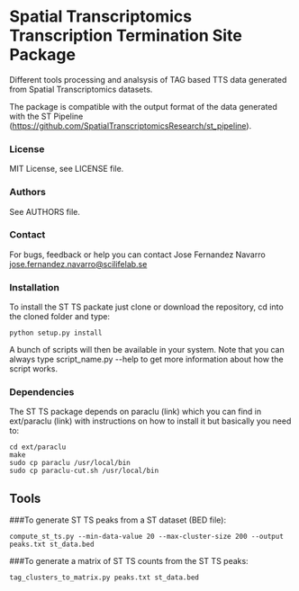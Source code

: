 # Spatial Transcriptomics Transcription Termination Site Package

Different tools processing and analsysis of TAG based TTS data generated from Spatial Transcriptomics datasets.

The package is compatible with the output format of the data generated with the ST Pipeline (https://github.com/SpatialTranscriptomicsResearch/st_pipeline).

### License
MIT License, see LICENSE file.

### Authors
See AUTHORS file.

### Contact
For bugs, feedback or help you can contact Jose Fernandez Navarro <jose.fernandez.navarro@scilifelab.se>

### Installation

To install the ST TS packate just clone or download the repository, cd into the cloned folder and type:

    python setup.py install
    
A bunch of scripts will then be available in your system.
Note that you can always type script_name.py --help to get more information
about how the script works.

### Dependencies

The ST TS package depends on paraclu (link) which you can find
in ext/paraclu (link) with instructions on how to install it but basically you need to:

    cd ext/paraclu
    make
    sudo cp paraclu /usr/local/bin
    sudo cp paraclu-cut.sh /usr/local/bin
    
## Tools

###To generate ST TS peaks from a ST dataset (BED file):

    compute_st_ts.py --min-data-value 20 --max-cluster-size 200 --output peaks.txt st_data.bed
    
###To generate a matrix of ST TS counts from the ST TS peaks:

    tag_clusters_to_matrix.py peaks.txt st_data.bed
    

